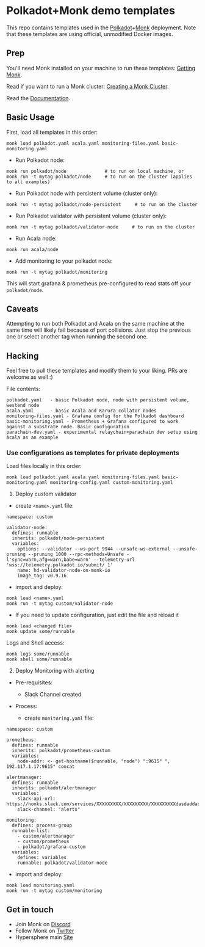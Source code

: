 # Polkadot+Monk demo templates

This repo contains templates used in the [Polkadot](https://polkadot.network/)+[Monk](https://monk.io) deployment.
Note that these templates are using official, unmodified Docker images.

## Prep

You'll need Monk installed on your machine to run these templates: [Getting Monk](https://docs.monk.io/docs/get-monk).

Read if you want to run a Monk cluster: [Creating a Monk Cluster](https://docs.monk.io/docs/monk-in-10#creating-a-monk-cluster).

Read the [Documentation](https://docs.monk.io/docs/).

## Basic Usage

First, load all templates in this order:

```
monk load polkadot.yaml acala.yaml monitoring-files.yaml basic-monitoring.yaml
```

- Run Polkadot node:

```
monk run polkadot/node              # to run on local machine, or
monk run -t mytag polkadot/node     # to run on the cluster (applies to all examples)
```

- Run Polkadot node with persistent volume (cluster only):

```
monk run -t mytag polkadot/node-persistent     # to run on the cluster
```

- Run Polkadot validator with persistent volume (cluster only):

```
monk run -t mytag polkadot/validator-node     # to run on the cluster
```

- Run Acala node:

```
monk run acala/node
```

- Add monitoring to your polkadot node:

```
monk run -t mytag polkadot/monitoring
```

This will start grafana & prometheus pre-configured to read stats off your `polkadot/node`.

## Caveats

Attempting to run both Polkadot and Acala on the same machine at the same time will likely fail because of port collisions. Just stop the previous one or select another tag when running the second one.

## Hacking

Feel free to pull these templates and modify them to your liking. PRs are welcome as well :)

File contents:

```
polkadot.yaml   - basic Polkadot node, node with persistent volume, westend node
acala.yaml      - basic Acala and Karura collator nodes
monitoring-files.yaml - Grafana config for the Polkadot dashboard
basic-monitoring.yaml - Prometheus + Grafana configured to work against a substrate node. Basic configuration
parachain-dev.yaml - experimental relaychain+parachain dev setup using Acala as an example
```

### Use configurations as templates for private deployments

Load files locally in this order:

```
monk load polkadot.yaml acala.yaml monitoring-files.yaml basic-monitoring.yaml monitoring-config.yaml custom-monitoring.yaml
```
1. Deploy custom validator
- create `<name>.yaml` file:
```
namespace: custom

validator-node:
  defines: runnable
  inherits: polkadot/node-persistent
  variables:
    options: --validator --ws-port 9944 --unsafe-ws-external --unsafe-pruning --pruning 1000 --rpc-methods=Unsafe -l'sync=warn,afg=warn,babe=warn' --telemetry-url 'wss://telemetry.polkadot.io/submit/ 1'
    name: hd-validator-node-on-monk-io
    image_tag: v0.9.16
```
- import and deploy:
```
monk load <name>.yaml
monk run -t mytag custom/validator-node
```

- If you need to update configuration, just edit the file and reload it
```
monk load <changed file>
monk update some/runnable
```

Logs and Shell access:

```
monk logs some/runnable
monk shell some/runnable
```

2. Deploy Monitoring with alerting
- Pre-requisites:
  - Slack Channel created

- Process:
  - create `monitoring.yaml` file:
```
namespace: custom

prometheus:
  defines: runnable
  inherits: polkadot/prometheus-custom
  variables:
    node-addr: <- get-hostname($runnable, "node") ":9615" ", 192.117.1.17:9615" concat

alertmanager:
  defines: runnable
  inherits: polkadot/alertmanager
  variables:
    slack-api-url: https://hooks.slack.com/services/XXXXXXXXX/XXXXXXXXX/XXXXXXXXXdasdaddas
    slack-channel: "alerts"

monitoring:
  defines: process-group
  runnable-list:
    - custom/alertmanager
    - custom/prometheus
    - polkadot/grafana-custom
  variables:
    defines: variables
    runnable: polkadot/validator-node
```
  - import and deploy:
```
monk load monitoring.yaml
monk run -t mytag custom/monitoring
```

## Get in touch

-   Join Monk on [Discord](https://discord.gg/WxDzaKe)
-   Follow Monk on [Twitter](https://twitter.com/monk_io)
-   Hypersphere main [Site](https://hypersphere.ventures/)